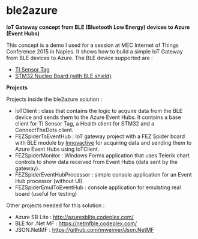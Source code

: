 # ble2azure

**IoT Gateway concept from BLE (Bluetooth Low Energy) devices to Azure (Event Hubs)**

This concept is a demo I used for a session at MEC Internet of Things Conference 2015 in Naples.
It shows how to build a simple IoT Gateway from BLE devices to Azure.
The BLE device supported are :

* [TI Sensor Tag](http://www.ti.com/ww/en/wireless_connectivity/sensortag/)
* [STM32 Nucleo Board (with BLE shield)](https://developer.mbed.org/teams/ST-Americas-mbed-Team/code/Nucleo_BLE_HeartRate/wiki/Homepage)

**Projects**

Projects inside the ble2azure solution :

* IoTClient : class that contains the logic to acquire data from the BLE device and sends them to the Azure Event Hubs. It contains a base client for TI Sensor Tag, a Health client for STM32 and a ConnectTheDots client.
* FEZSpiderToEventHub : IoT gateway project with a FEZ Spider board with BLE module by [Innovactive](http://www.innovactive.it/) for acquiring data and sending them to Azure Event Hubs using IoTClient.
* FEZSpiderMonitor : Windows Forms application that uses Telerik chart controls to show data received from Event Hubs (data sent by the gateway).
* FEZSpiderEventHubProcessor : simple console application for an Event Hub processor (without UI).
* FEZSpiderEmulToEventHub : console application for emulating real board (useful for testing)

Other projects needed for this solution :

* Azure SB Lite : http://azuresblite.codeplex.com/
* BLE for .Net MF : https://netmfble.codeplex.com/
* JSON.NetMF : https://github.com/mweimer/Json.NetMF
